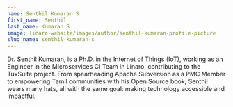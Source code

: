 ```yaml
---
name: Senthil Kumaran S
first_name: Senthil
last_name: Kumaran S
image: linaro-website/images/author/senthil-kumaran-profile-picture
slug_name: senthil-kumaran-s
---
```


Dr. Senthil Kumaran, is a Ph.D. in the Internet of Things (IoT), working as an Engineer in the Microservices CI Team in Linaro, contributing to the TuxSuite project. From spearheading Apache Subversion as a PMC Member to empowering Tamil communities with his Open Source book, Senthil wears many hats, all with the same goal: making technology accessible and impactful.
